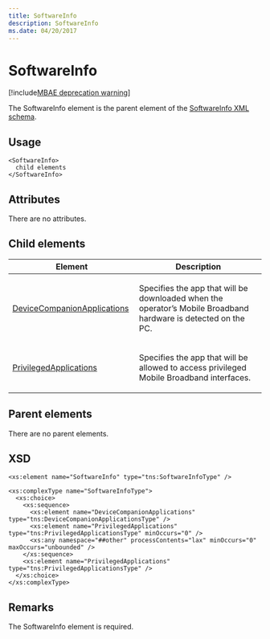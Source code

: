 ```yaml
---
title: SoftwareInfo
description: SoftwareInfo
ms.date: 04/20/2017
---
```


# SoftwareInfo

[!include[MBAE deprecation warning](../includes/mbae-deprecation-warning.md)]

The SoftwareInfo element is the parent element of the [SoftwareInfo XML schema](softwareinfo-xml-schema.md).

## Usage


``` syntax
<SoftwareInfo>
  child elements
</SoftwareInfo>
```

## Attributes


There are no attributes.

## Child elements


<table>
<colgroup>
<col width="50%" />
<col width="50%" />
</colgroup>
<thead>
<tr class="header">
<th>Element</th>
<th>Description</th>
</tr>
</thead>
<tbody>
<tr class="odd">
<td><p><a href="devicecompanionapplications.md" data-raw-source="[DeviceCompanionApplications](devicecompanionapplications.md)">DeviceCompanionApplications</a></p></td>
<td><p>Specifies the app that will be downloaded when the operator’s Mobile Broadband hardware is detected on the PC.</p></td>
</tr>
<tr class="even">
<td><p><a href="privilegedapplications.md" data-raw-source="[PrivilegedApplications](privilegedapplications.md)">PrivilegedApplications</a></p></td>
<td><p>Specifies the app that will be allowed to access privileged Mobile Broadband interfaces.</p></td>
</tr>
</tbody>
</table>

 

## Parent elements


There are no parent elements.

## XSD


``` syntax
<xs:element name="SoftwareInfo" type="tns:SoftwareInfoType" />

<xs:complexType name="SoftwareInfoType">
  <xs:choice>
    <xs:sequence>
      <xs:element name="DeviceCompanionApplications" type="tns:DeviceCompanionApplicationsType" />
      <xs:element name="PrivilegedApplications" type="tns:PrivilegedApplicationsType" minOccurs="0" />
      <xs:any namespace="##other" processContents="lax" minOccurs="0" maxOccurs="unbounded" />
    </xs:sequence>
    <xs:element name="PrivilegedApplications" type="tns:PrivilegedApplicationsType" />
  </xs:choice>
</xs:complexType>
```

## Remarks


The SoftwareInfo element is required.

 

 





